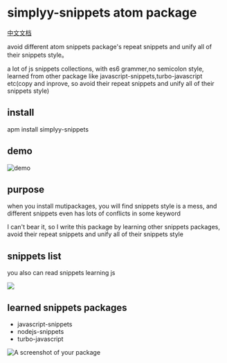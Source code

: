 # simplyy-snippets atom package
[中文文档](https://github.com/SimplyY/simplyy-snippets/blob/master/zh-cn-README.md)

avoid different atom snippets package's repeat snippets and unify all of their snippets style。

a lot of js snippets collections, with es6 grammer,no semicolon style, learned from other package like javascript-snippets,turbo-javascript etc(copy and inprove, so avoid their repeat snippets and unify all of their snippets style)

## install
apm install simplyy-snippets

## demo
![demo](http://7xkpdt.com1.z0.glb.clouddn.com/blog-2-29-test.gif)

## purpose
when you install mutipackages, you will find snippets style is a mess, and different snippets even has lots of conflicts in some keyword

I can't bear it, so I write this package by learning other snippets packages, avoid their repeat snippets and unify all of their snippets style

## snippets list
you also can read snippets learning js

![](http://7xkpdt.com1.z0.glb.clouddn.com/9f771f6c35cf419f2ddea1e0580a84d1.png)

## learned snippets packages
- javascript-snippets
- nodejs-snippets
- turbo-javascript

![A screenshot of your package](https://f.cloud.github.com/assets/69169/2290250/c35d867a-a017-11e3-86be-cd7c5bf3ff9b.gif)
